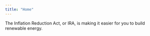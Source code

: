 ```yaml
---
title: "Home"
---
```


<section class="hero is-fullheight-with-navbar">
    <div class="hero-body">
        <p class="title">
            The Inflation Reduction Act, or IRA, is making it easier for you to build renewable energy.
        </p>
    </div>
</section>